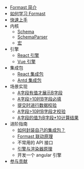 - [Formast 简介](/)
- [如何学习 Formast](learn.md)
- [快速上手](quick-start.md)
- 内核
  - [Schema](schema.md)
  - [SchemaParser](parser.md)
  - [宏](macro.md)
- 引擎
  - [React 引擎](react.md)
  - [Vue 引擎](vue.md)
- 集成包
  - [React 集成包](react-d.md)
  - [Antd 集成包](antd.md)
- 场景实现
  - [A字段有值才展示B字段](scenes/show-relate-to.md)
  - [A字段>10时B字段必填](scenes/required-relate-to.md)
  - [提交时进行数据校验](scenes/validate-when-submit.md)
  - [A字段>10时B字段才校验](scenes/validate-relate-to.md)
  - [A字段的值为B字段*10计算结果](scenes/compute-relate-to.md)
- 进阶指南
  - [如何封装自己的集成包？](advance/custom-package.md)
  - [Formast 联动原理](advance/relation-drive.md)
  - 不常用的 API 接口
  - [引擎与渲染器原理](advance/render-engine.md)
  - 开发一个 angular 引擎
- [参与贡献](contribution.md)
